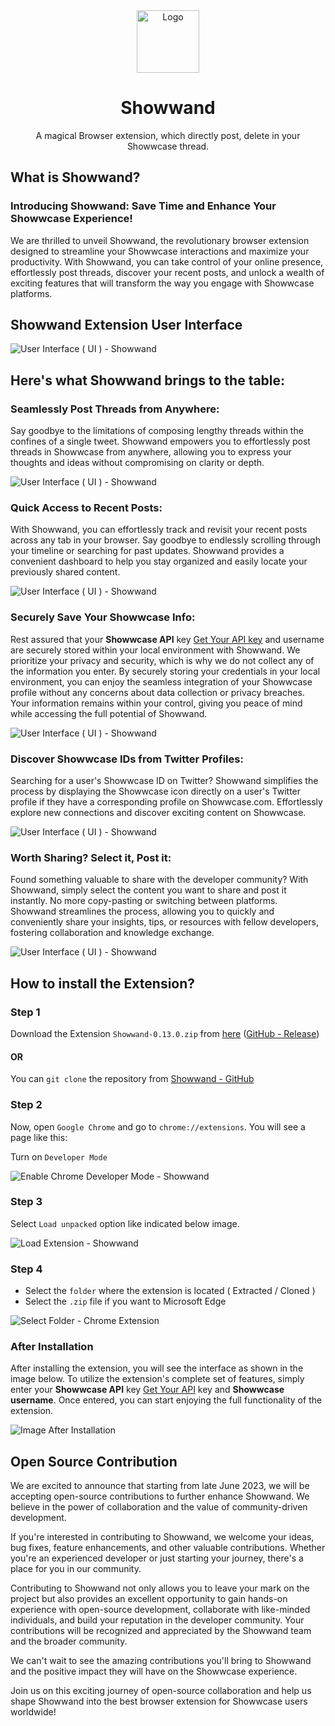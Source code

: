 <div align="center">
  <img alt="Logo" src="./assets/icon128.png" width="100" />
  <h1>Showwand</h1>
  <p>A magical Browser extension, which directly post, delete in your Showwcase thread.</p>
</div>

## What is Showwand?

### Introducing Showwand: Save Time and Enhance Your Showwcase  Experience!

We are thrilled to unveil Showwand, the revolutionary browser extension designed to streamline your Showwcase interactions and maximize your productivity. With Showwand, you can take control of your online presence, effortlessly post threads, discover your recent posts, and unlock a wealth of exciting features that will transform the way you engage with Showwcase platforms.

## Showwand Extension User Interface

![User Interface ( UI ) - Showwand](https://github.com/nomandhoni-cs/Showwand/assets/92979541/86c9602b-8430-4889-93ba-c4eec4a74180)

## Here's what Showwand brings to the table:

### Seamlessly Post Threads from Anywhere:

Say goodbye to the limitations of composing lengthy threads within the confines of a single tweet. Showwand empowers you to effortlessly post threads in Showwcase from anywhere, allowing you to express your thoughts and ideas without compromising on clarity or depth.

![User Interface ( UI ) - Showwand](https://project-assets.showwcase.com/57949/1685078296168-Create%2520Post.webp)

### Quick Access to Recent Posts:

With Showwand, you can effortlessly track and revisit your recent posts across any tab in your browser. Say goodbye to endlessly scrolling through your timeline or searching for past updates. Showwand provides a convenient dashboard to help you stay organized and easily locate your previously shared content.

![User Interface ( UI ) - Showwand](https://project-assets.showwcase.com/57949/1685078419470-Create%2520Post%2520(1200%2520%25C3%2597%2520675%2520px)%2520(1).webp)

### Securely Save Your Showwcase Info:

Rest assured that your **Showwcase API** key [Get Your API key](https://www.showwcase.com/settings/api-keys) and username are securely stored within your local environment with Showwand. We prioritize your privacy and security, which is why we do not collect any of the information you enter. By securely storing your credentials in your local environment, you can enjoy the seamless integration of your Showwcase profile without any concerns about data collection or privacy breaches. Your information remains within your control, giving you peace of mind while accessing the full potential of Showwand.

![User Interface ( UI ) - Showwand](https://project-assets.showwcase.com/57949/1685078608110-Create%2520Post%2520(1).webp)

### Discover Showwcase IDs from Twitter Profiles:

Searching for a user's Showwcase ID on Twitter? Showwand simplifies the process by displaying the Showwcase icon directly on a user's Twitter profile if they have a corresponding profile on Showwcase.com. Effortlessly explore new connections and discover exciting content on Showwcase.

![User Interface ( UI ) - Showwand](https://project-assets.showwcase.com/57949/1685078711306-Create%2520Post%2520(1200%2520%25C3%2597%2520675%2520px)%2520(2).webp)

### Worth Sharing? Select it, Post it:

Found something valuable to share with the developer community? With Showwand, simply select the content you want to share and post it instantly. No more copy-pasting or switching between platforms. Showwand streamlines the process, allowing you to quickly and conveniently share your insights, tips, or resources with fellow developers, fostering collaboration and knowledge exchange.

![User Interface ( UI ) - Showwand](https://project-assets.showwcase.com/57949/1685089546461-Add%2520a%2520heading.webp)

## How to install the Extension?

### Step 1

Download the Extension `Showwand-0.13.0.zip` from [here](https://github.com/nomandhoni-cs/Showwand/releases/download/0.13.0/Showwand-0.13.0.zip) 
([GitHub - Release](https://github.com/nomandhoni-cs/Showwand/releases/tag/0.13.0))

#### OR

You can `git clone` the repository from [Showwand - GitHub](https://github.com/nomandhoni-cs/Showwand)
### Step 2

Now, open `Google Chrome` and go to `chrome://extensions`. You will see a page like this:

Turn on `Developer Mode`

![Enable Chrome Developer Mode - Showwand](https://project-assets.showwcase.com/57949/1685090369520-Screenshot_159.webp)

### Step 3
Select `Load unpacked` option like indicated below image.

![Load Extension - Showwand](https://project-assets.showwcase.com/57949/1685090369520-Screenshot_159.webp)

### Step 4
- Select the `folder` where the extension is located ( Extracted / Cloned )
- Select the `.zip` file if you want to Microsoft Edge

![Select Folder - Chrome Extension](https://project-assets.showwcase.com/57949/1685082079560-Screenshot_163.webp)

### After Installation
After installing the extension, you will see the interface as shown in the image below. To utilize the extension's complete set of features, simply enter your **Showwcase API** key [Get Your API](https://www.showwcase.com/settings/api-keys) key and **Showwcase username**. Once entered, you can start enjoying the full functionality of the extension.

![Image After Installation](https://project-assets.showwcase.com/57949/1685081762549-Screenshot_161.webp)

## Open Source Contribution

We are excited to announce that starting from late June 2023, we will be accepting open-source contributions to further enhance Showwand. We believe in the power of collaboration and the value of community-driven development. 

If you're interested in contributing to Showwand, we welcome your ideas, bug fixes, feature enhancements, and other valuable contributions. Whether you're an experienced developer or just starting your journey, there's a place for you in our community.

Contributing to Showwand not only allows you to leave your mark on the project but also provides an excellent opportunity to gain hands-on experience with open-source development, collaborate with like-minded individuals, and build your reputation in the developer community. Your contributions will be recognized and appreciated by the Showwand team and the broader community.

<!-- To get started, please review our [Contribution Guidelines](CONTRIBUTING.md), which outline the process for submitting contributions and provide helpful tips on how to contribute effectively. You'll also find our project roadmap and issue tracking information on our [GitHub repository](https://github.com/your-username/your-repo). -->

We can't wait to see the amazing contributions you'll bring to Showwand and the positive impact they will have on the Showwcase experience.

Join us on this exciting journey of open-source collaboration and help us shape Showwand into the best browser extension for Showwcase users worldwide!

